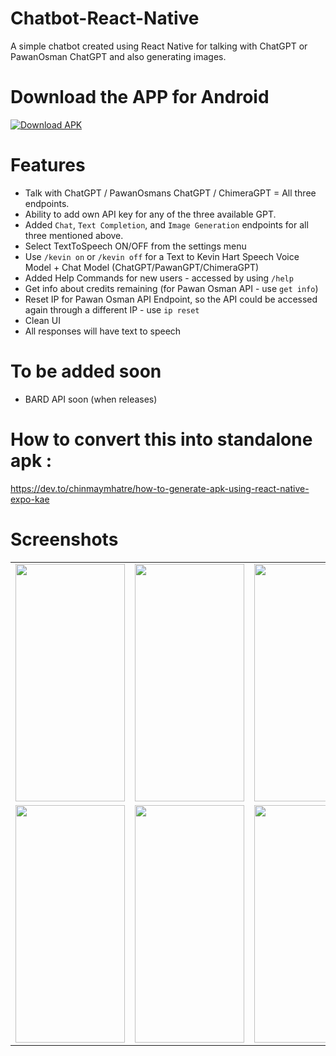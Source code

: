 # Chatbot-React-Native
A simple chatbot created using React Native for talking with ChatGPT or PawanOsman ChatGPT and also generating images.

# Download the APP for Android
[![Download APK](https://img.shields.io/badge/Download%20APK-v1.0.5-blue?style=for-the-badge)](https://github.com/Sammy970/Chatbot-React-Native/releases/download/v1.0.5/application-v1.0.5.apk)

# Features
- Talk with ChatGPT / PawanOsmans ChatGPT / ChimeraGPT = All three endpoints.
- Ability to add own API key for any of the three available GPT.
- Added `Chat`, `Text Completion`, and `Image Generation` endpoints for all three mentioned above.
- Select TextToSpeech ON/OFF from the settings menu
- Use `/kevin on` or `/kevin off` for a Text to Kevin Hart Speech Voice Model + Chat Model (ChatGPT/PawanGPT/ChimeraGPT)
- Added Help Commands for new users - accessed by using `/help`
- Get info about credits remaining (for Pawan Osman API - use `get info`)
- Reset IP for Pawan Osman API Endpoint, so the API could be accessed again through a different IP - use `ip reset` 
- Clean UI
- All responses will have text to speech

# To be added soon
- BARD API soon (when releases)

# How to convert this into standalone apk :
https://dev.to/chinmaymhatre/how-to-generate-apk-using-react-native-expo-kae

# Screenshots

<table>
  <tr>
    <td><img src="https://lh3.googleusercontent.com/drive-viewer/AFGJ81qhSIxhEwP_7fc4sVFzEbFOeJ-WUygMTQJ_nWheREOpNNlfkXDW0VoSMGg5a3yuXxv7x26Gx8DCkl6DmPcOOnsUL8DRgg=w1920-h902" width=175 height=380>
	</td>
    <td>
	<img src="https://lh3.googleusercontent.com/drive-viewer/AFGJ81orbNdqKXvVznZ2i27SZX5GM81rxfkaBcb3dMm1VqNywAT8nzR_RYE1DdrqLB5YNpHfs3i2ilr4C52M2VB0qAis3zuNVg=w1920-h902" width=175 height=380>
	</td>
    <td><img src="https://lh3.googleusercontent.com/drive-viewer/AFGJ81oG-vWxSIoKjpHqyqJMigPoNUJ_cHr6_3r94lUNV6Y7MBhLyVYDggPJonxqX3wIIBjxPvGTbtQowwKVWdz2iXJpxVpp=w1920-h902" width=175 height=380></td>
    <td><img src="https://lh3.googleusercontent.com/drive-viewer/AFGJ81pmu_9XYUnrj-eMzBx3oTyTXbuuODoCIYWrv-I6gwWqe7pr2M5ZSTwNbhz4PqBfoND73G9LaAPHi36v6t2YOFIlQIdy=w1920-h902" width=175 height=380></td>
  </tr>
  <tr>
   <td><img src="https://lh3.googleusercontent.com/drive-viewer/AFGJ81pQHJKyCFVTJ8ar19w7o_esQqVJecRDg6fY-EXU1TgbftUC1W0J_eXnRblmMZyEKqrKRpaenQx5lC6L8Qxrh6ni1DfR1A=w1920-h902" width=175 height=380></td>
  <td><img src="https://lh3.googleusercontent.com/drive-viewer/AFGJ81ot9n8l8YBtYIzucOg1pWuauKdW6ldJ59z9TvgTr69PBMr2HzZYs2nNvmZ6tiRBQM3A9urk-e2QicTArPzne3f6A7GphQ=w1920-h902" width=175 height=380></td>
   <td><img src="https://lh3.googleusercontent.com/drive-viewer/AFGJ81oNIzY1UOP8DdO9iDRqN7JcumNSZ8PVdaFF8F-LH5ctd93AZc07vaKch9rYEob1lfnctqvHr1fvh1AEUQg0HkluOECNbg=w1920-h902" width=175 height=380></td>

    
  </tr>
 </table>


